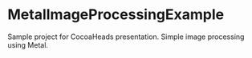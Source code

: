 # MetalImageProcessingExample
Sample project for  CocoaHeads presentation. Simple image processing using Metal. 
